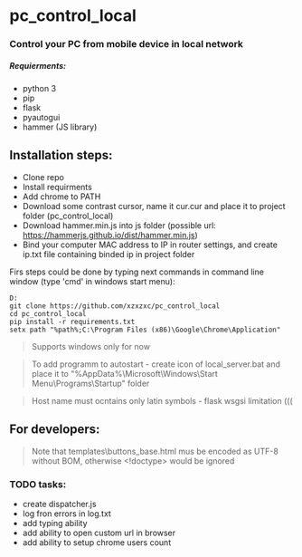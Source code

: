# pc_control_local
### Control your PC from mobile device in local network

##### Requierments:
- python 3
- pip
- flask
- pyautogui
- hammer (JS library)

## Installation steps:
- Clone repo
- Install requirments
- Add chrome to PATH
- Download some contrast cursor, name it cur.cur and place it to project folder (pc_control_local)
- Download hammer.min.js into js folder (possible url: https://hammerjs.github.io/dist/hammer.min.js)
- Bind your computer MAC address to IP in router settings, and create ip.txt file containing binded ip in project folder

Firs steps could be done by typing next commands in command line window (type 'cmd' in windows start menu):

```
D:
git clone https://github.com/xzxzxc/pc_control_local
cd pc_control_local
pip install -r requirements.txt
setx path "%path%;C:\Program Files (x86)\Google\Chrome\Application"
```
> Supports windows only for now

> To add programm to autostart - create icon of local_server.bat and place it to "%AppData%\Microsoft\Windows\Start Menu\Programs\Startup" folder

> Host name must ocntains only latin symbols - flask wsgsi limitation (((

## For developers:
>  Note that templates\buttons_base.html mus be encoded as UTF-8 without BOM, otherwise <!doctype> would be ignored

### TODO tasks:
- create dispatcher.js
- log fron errors in log.txt
- add typing ability
- add ability to open custom url in browser
- add ability to setup chrome users count
